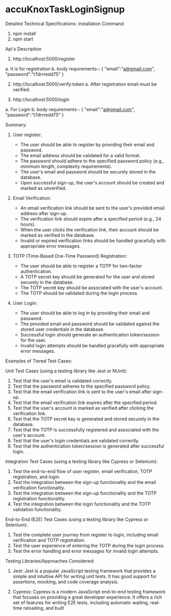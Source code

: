 # accuKnoxTaskLoginSignup
Detailed Technical Specifications:
installation Command
1. npm install
2. npm start





Api's Description

1. http://localhost:5000/register

a. It is for registration 
b. body requirements-: 
       {
            "email":"a@gmail.com",
            "password":"t7drrredd75"
        }

2. http://localhost:5000/verify:token
a. After registration email must be verified.


3. http://localhost:5000/login

a. For Login 
b. body requirements-: 
       {
            "email":"a@gmail.com",
            "password":"t7drrredd75"
        }






Summary: 

1. User register:
   - The user should be able to register by providing their email and password.
   - The email address should be validated for a valid format.
   - The password should adhere to the specified password policy (e.g., minimum length, complexity requirements).
   - The user's email and password should be securely stored in the database.
   - Upon successful sign-up, the user's account should be created and marked as unverified.

2. Email Verification:
   - An email verification link should be sent to the user's provided email address after sign-up.
   - The verification link should expire after a specified period (e.g., 24 hours).
   - When the user clicks the verification link, their account should be marked as verified in the database.
   - Invalid or expired verification links should be handled gracefully with appropriate error messages.

3. TOTP (Time-Based One-Time Password) Registration:
   - The user should be able to register a TOTP for two-factor authentication.
   - A TOTP secret key should be generated for the user and stored securely in the database.
   - The TOTP secret key should be associated with the user's account.
   - The TOTP should be validated during the login process.

4. User Login:
   - The user should be able to log in by providing their email and password.
   - The provided email and password should be validated against the stored user credentials in the database.
   - Successful login should generate an authentication token/session for the user.
   - Invalid login attempts should be handled gracefully with appropriate error messages.

Examples of Tiered Test Cases:

Unit Test Cases (using a testing library like Jest or NUnit):
1. Test that the user's email is validated correctly.
2. Test that the password adheres to the specified password policy.
3. Test that the email verification link is sent to the user's email after sign-up.
4. Test that the email verification link expires after the specified period.
5. Test that the user's account is marked as verified after clicking the verification link.
6. Test that the TOTP secret key is generated and stored securely in the database.
7. Test that the TOTP is successfully registered and associated with the user's account.
8. Test that the user's login credentials are validated correctly.
9. Test that the authentication token/session is generated after successful login.

Integration Test Cases (using a testing library like Cypress or Selenium):
1. Test the end-to-end flow of user register, email verification, TOTP registration, and login.
2. Test the integration between the sign-up functionality and the email verification functionality.
3. Test the integration between the sign-up functionality and the TOTP registration functionality.
4. Test the integration between the login functionality and the TOTP validation functionality.

End-to-End (E2E) Test Cases (using a testing library like Cypress or Selenium):
1. Test the complete user journey from register to login, including email verification and TOTP registration.
2. Test the user experience of entering the TOTP during the login process.
3. Test the error handling and error messages for invalid login attempts.

Testing Libraries/Approaches Considered:

1. Jest: Jest is a popular JavaScript testing framework that provides a simple and intuitive API for writing unit tests. It has good support for assertions, mocking, and code coverage analysis.

2. Cypress: Cypress is a modern JavaScript end-to-end testing framework that focuses on providing a great developer experience. It offers a rich set of features for writing E2E tests, including automatic waiting, real-time reloading, and built